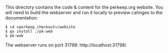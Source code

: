 This directory contains the code & content for the perkeep.org
website. You will need to build the webserver and run it locally to
preview cahnges to the documentation:

    $ cd <perkeep_checkout>/website
    $ go install ./pk-web
    $ pk-web

The webserver runs on port 31798: http://localhost:31798/
